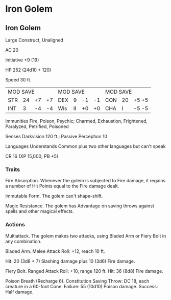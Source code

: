 # Iron Golem

## Iron Golem

Large Construct, Unaligned

AC 20

Initiative +9 (19)

HP 252 (24d10 + 120)

Speed 30 ft.

<table><tr><td colspan="4">MOD SAVE</td><td colspan="4">MOD SAVE</td><td colspan="3">MOD SAVE</td></tr><tr><td>STR</td><td>24</td><td>+7</td><td>+7</td><td>DEX</td><td>9</td><td>-1</td><td>-1</td><td>CON</td><td>20</td><td>+5 +5</td></tr><tr><td>INT</td><td>3</td><td>-4</td><td>-4</td><td>Wis</td><td>II</td><td>+0</td><td>+0</td><td>CHA</td><td>I</td><td>-5 -5</td></tr></table>

Immunities Fire, Poison, Psychic; Charmed, Exhaustion, Frightened, Paralyzed, Petrified, Poisoned

Senses Darkvision 120 ft.; Passive Perception 10

Languages Understands Common plus two other languages but can't speak

CR 16 (XP 15,000; PB +5)

### Traits

Fire Absorption. Whenever the golem is subjected to Fire damage, it regains a number of Hit Points equal to the Fire damage dealt.

Immutable Form. The golem can't shape-shift.

Magic Resistance. The golem has Advantage on saving throws against spells and other magical effects.

### Actions

Multiattack. The golem makes two attacks, using Bladed Arm or Fiery Bolt in any combination.

Bladed Arm. Melee Attack Roll: +12, reach 10 ft.

Hit: 20 (3d8 + 7) Slashing damage plus 10 (3d6) Fire damage.

Fiery Bolt. Ranged Attack Roll: +10, range 120 ft. Hit: 36 (8d8) Fire damage.

Poison Breath (Recharge 6). Constitution Saving Throw: DC 18, each creature in a 60-foot Cone. Failure: 55 (10d10) Poison damage. Success: Half damage.
